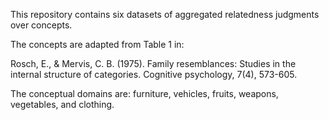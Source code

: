 This repository contains six datasets of aggregated relatedness judgments over concepts. 

The concepts are adapted from Table 1 in: 

Rosch, E., & Mervis, C. B. (1975). Family resemblances: Studies in the internal structure of categories. Cognitive psychology, 7(4), 573-605.

The conceptual domains are: furniture, vehicles, fruits, weapons, vegetables, and clothing.
